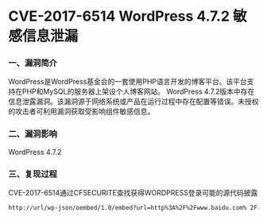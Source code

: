 # CVE-2017-6514 WordPress 4.7.2 敏感信息泄漏

### 一、漏洞简介

WordPress是WordPress基金会的一套使用PHP语言开发的博客平台。该平台支持在PHP和MySQL的服务器上架设个人博客网站。 WordPress 4.7.2版本中存在信息泄露漏洞。该漏洞源于网络系统或产品在运行过程中存在配置等错误。未授权的攻击者可利用漏洞获取受影响组件敏感信息。

### 二、漏洞影响

WordPress 4.7.2

### 三、复现过程

CVE-2017-6514通过CFSECURITE查找获得WORDPRESS登录可能的源代码披露


```bash
http://url/wp-json/oembed/1.0/embed?url=http%3A%2F%2Fwww.baidu.com% 2F＆format = xml
```